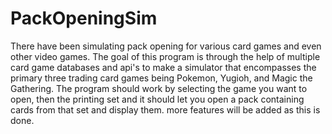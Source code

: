 # PackOpeningSim
There have been simulating pack opening for various card games and even other video games. The goal of this program is through the help of multiple card game databases and api's to make a simulator that encompasses the primary three trading card games being Pokemon, Yugioh, and Magic the Gathering. The program should work by selecting the game you want to open, then the printing set and it should let you open a pack containing cards from that set and display them. more features will be added as this is done.
